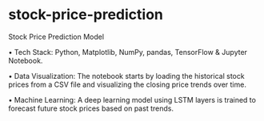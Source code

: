 # stock-price-prediction

Stock Price Prediction Model

• Tech Stack: Python, Matplotlib, NumPy, pandas, TensorFlow & Jupyter Notebook.

• Data Visualization: The notebook starts by loading the historical stock prices from a CSV file and visualizing the closing price trends over time.

• Machine Learning: A deep learning model using LSTM layers is trained to forecast future stock prices based on past trends.
